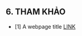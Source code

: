 ## 6. THAM KHẢO
- [1] A webpage title [LINK](https://www.topcv.vn/cong-ty/cong-ty-co-phan-mycv/36344.html)
<!-- - [2] A book, tên tác giả [LINK](https://link-to-amazone-BOOK)
- [3] A paper title, tên tác giả, link [LINK](https://update-this-link) -->